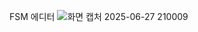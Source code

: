 FSM 에디터
![화면 캡처 2025-06-27 210009](https://github.com/user-attachments/assets/a4b8a2a5-da7c-468f-8d99-69028eb6b990)
